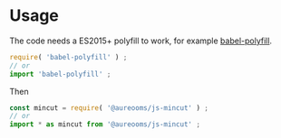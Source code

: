 # Usage

The code needs a ES2015+ polyfill to work, for example
[babel-polyfill](https://babeljs.io/docs/usage/polyfill).
```js
require( 'babel-polyfill' ) ;
// or
import 'babel-polyfill' ;
```

Then
```js
const mincut = require( '@aureooms/js-mincut' ) ;
// or
import * as mincut from '@aureooms/js-mincut' ;
```

